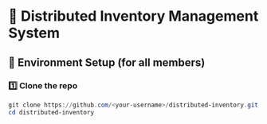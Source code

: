 # 🏬 Distributed Inventory Management System

## 🔧 Environment Setup (for all members)

### 1️⃣ Clone the repo
```powershell
git clone https://github.com/<your-username>/distributed-inventory.git
cd distributed-inventory
